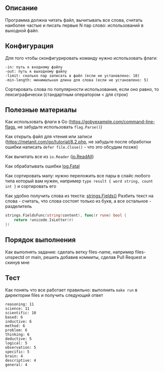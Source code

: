 ## Описание
Программа должна читать файл, вычитывать все слова, считать наиболее частые и писать первые N пар слово: использований в выходной файл.

## Конфигурация
Для того чтобы сконфигурировать команду нужно использовать флаги:

```
-in: путь к входному файлу
-out: путь к выходному файлу
-limit: сколько пар записать в файл (если не установлено: 10)
-min-length: минимальная длина для слова (если не установлено: 5)
```
Сортировать слова по популярности использования, если оно равно, то лексиграфически (стандартным оператором < для строк)

## Полезные материалы

Как использовать флаги в Go (https://gobyexample.com/command-line-flags, не забудьте использовать `flag.Parse()`)

Как открыть файл для чтения или записи (https://metanit.com/go/tutorial/8.2.php, не забудьте после обработки ошибки написать `defer file.Close()` - что это обсудим позже)

Как вычитать все из `io.Reader` ([io.ReadAll](https://pkg.go.dev/io#ReadAll))

Как обрабатывать ошибки [log.Fatal](https://pkg.go.dev/log#Fatal)

Как сортировать мапу: нужно переложить все пары в слайс любого типа который вам нужен, например `type result { word string, count int }` и сортировать его

Как удобно получить слова из текста: [strings.Fields()](https://www.geeksforgeeks.org/strings-fields-function-in-golang-with-examples/)
Разбить текст на слова - считать, что слова состоят только из букв, а все остальное - разделитель
```go
strings.FieldsFunc(string(content), func(r rune) bool {
	return !unicode.IsLetter(r)
})
```

## Порядок выполнения

Как выполнять задание: сделать ветку files-name, например files-unspectd от main, решить добавив коммиты, сделав Pull Request и скинув мне

## Тест

Как понять что все работает правильно: выполнить `make run` в директории files и получить следующий ответ

```
reasoning: 11
science: 11
scientific: 10
based: 6
inductive: 6
method: 6
problem: 6
thinking: 6
deductive: 5
logical: 5
observation: 5
specific: 5
brain: 4
descriptive: 4
general: 4
```